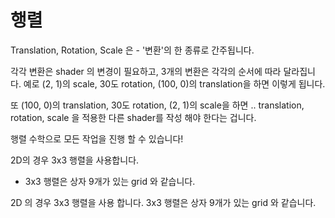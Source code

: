 # 행렬

Translation, Rotation, Scale 은 - '변환'의 한 종류로 간주됩니다.

각각 변환은 shader 의 변경이 필요하고, 3개의 변환은 각각의 순서에 따라 달라집니다.
예로 (2, 1)의 scale, 30도 rotation, (100, 0)의 translation을 하면 이렇게 됩니다.


또 (100, 0)의 translation, 30도 rotation, (2, 1)의 scale을 하면 ..
translation, rotation, scale 을 적용한 다른 shader를 작성 해야 한다는 겁니다.


행렬 수학으로 모든 작업을 진행 할 수 있습니다! 

2D의 경우 3x3 행렬을 사용합니다.

- 3x3 행렬은 상자 9개가 있는 grid 와 같습니다. 

2D 의 경우 3x3 행렬을 사용 합니다.
3x3 행렬은 상자 9개가 있는 grid 와 같습니다.


